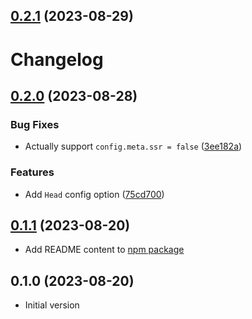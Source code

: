 ## [0.2.1](https://github.com/vikejs/vike-vue/compare/v0.2.0...v0.2.1) (2023-08-29)



# Changelog

## [0.2.0](https://github.com/vikejs/vike-vue/compare/v0.1.1...v0.2.0) (2023-08-28)

### Bug Fixes

* Actually support `config.meta.ssr = false` ([3ee182a](https://github.com/vikejs/vike-vue/commit/3ee182a814df2c8d8d5144ef1b9bbd79b18a4a5e))

### Features

* Add `Head` config option ([75cd700](https://github.com/vikejs/vike-vue/commit/75cd70081e530392c93be07944fb063c42092a9f))

## [0.1.1](https://github.com/vikejs/vike-vue/compare/v0.1.0...v0.1.1) (2023-08-20)

* Add README content to [npm package](https://www.npmjs.com/package/vike-vue)

## 0.1.0 (2023-08-20)

* Initial version
